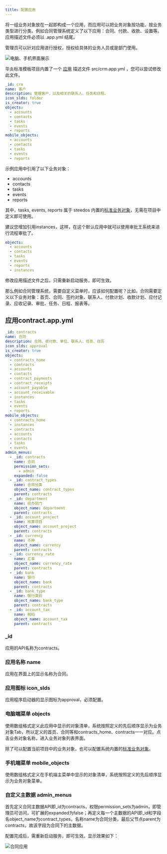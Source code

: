 ```yaml
---
title: 配置应用
---
```


将一组业务对象放在一起即构成一个应用，而应用可以把业务对象按功能、按业务类型进行分类。例如合同管理系统定义了以下应用：合同、付款、收款、设置等。应用描述文件必须以 .app.yml 结尾。

管理员可以针对应用进行授权，授权给具体的业务人员或是部门使用。

![电脑、手机界面展示](/assets/mac_mobile_list.png)

华炎标准模板项目内置了一个 [应用](./app.md) 描述文件 src/crm.app.yml ，您可以尝试修改此文件。

```yaml
_id: crm
name: 客户
description: 管理客户，以及相关的联系人、任务和日程。
icon_slds: folder
is_creator: true
objects:
  - accounts
  - contacts
  - tasks
  - events  
  - reports
mobile_objects:
  - accounts
  - contacts
  - tasks
  - events  
  - reports
```

示例应用中引用了以下业务对象：

- accounts
- contacts
- tasks
- events  
- reports

其中，tasks, events, reports 属于 steedos 内置的[标准业务对象](./standard_objects.md)，无需在项目中定义即可使用。

建议您增加引用instances，这样，在这个默认应用中就可以使用审批王系统来进行流程审批了。

```yaml
objects:
  - accounts
  - contacts
  - tasks
  - events  
  - reports
  - instances
```

修改应用描述文件之后，只需重新启动服务，即可生效。

那么例如合同管理系统，需要自定义菜单时，应该如何配置呢？比如，合同需要定义以下业务对象：首页、合同、签约对象、联系人、付款计划、收款计划、应付记录、应收记录、审批、任务、日程、报表等。

## 应用contract.app.yml

```yaml
_id: contracts
name: 合同
description: 合同、收付款、单位、联系人、任务、日历
icon_slds: approval
is_creator: true
objects: 
  - contracts_home
  - contracts
  - accounts
  - contacts
  - contract_payments
  - contract_receipts
  - account_payable
  - account_receivable
  - instances
  - tasks
  - events
  - reports
mobile_objects: 
  - contracts_home
  - instances
  - contracts
  - accounts
  - contacts
  - tasks
  - events
admin_menus:
  - _id: contracts
    name: 合同
    permission_sets:
      - admin
    expanded: false
  - _id: contract_types
    name: 合同分类
    object_name: contract_types
    parent: contracts
  - _id: department
    name: 经办部门
    object_name: department
    parent: contracts
  - _id: account_project
    name: 核算项目
    object_name: account_project
    parent: contracts
  - _id: currency
    name: 币种
    object_name: currency
    parent: contracts
  - _id: currency_rate
    name: 汇率
    object_name: currency_rate
    parent: contracts
  - _id: bank
    name: 银行
    object_name: bank
    parent: contracts
  - _id: bank_type
    name: 银行类别
    object_name: bank_type
    parent: contracts
  - _id: account_tax
    name: 税码
    object_name: account_tax
    parent: contracts
```

### _id

应用的API名称为contracts。

### 应用名称 name

应用在界面上的显示名称为合同。

### 应用图标 icon_slds

应用程序启动器的显示图标为approval，必须配置。

### 电脑端菜单 objects

使用数组格式定义此应用中显示的对象清单，系统按照定义的先后顺序显示为业务对象Tab，所以定义的首页、合同等和contracts_home、contracts一一对应。点击业务对象名称，进入业务对象列表界面。

除了可以配置当前项目中的业务对象，也可以配置系统内置的[标准业务对象](standard_objects.md)。

### 手机端菜单 mobile_objects

使用数组格式定义在手机端主菜单中显示的对象清单，系统按照定义的先后顺序显示为业务对象菜单。

### 自定义主数据 admin_menus

首先定义合同主数据API即_id为contracts，权限permission_sets为admin，即管理员可访问，可扩展的expanded为false；再定义每一个主数据的API即_id和字段名object_name为contract_types，名称name为合同分类，最后父节点parent为contracts，故该字段为合同下的主数据。

配置完成后，需重新启动服务，即可生效。显示效果如下：

![合同应用](/assets/contract_app_yml.png)